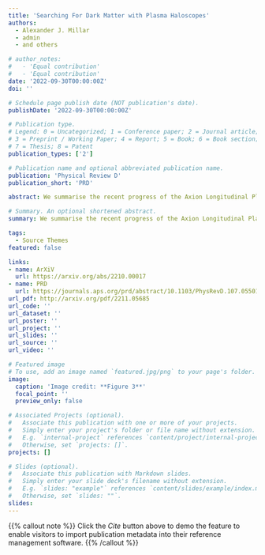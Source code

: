 ```yaml
---
title: 'Searching For Dark Matter with Plasma Haloscopes'
authors: 
  - Alexander J. Millar
  - admin
  - and others   

# author_notes:
#   - 'Equal contribution'
#   - 'Equal contribution'
date: '2022-09-30T00:00:00Z'
doi: ''

# Schedule page publish date (NOT publication's date).
publishDate: '2022-09-30T00:00:00Z'

# Publication type.
# Legend: 0 = Uncategorized; 1 = Conference paper; 2 = Journal article;
# 3 = Preprint / Working Paper; 4 = Report; 5 = Book; 6 = Book section;
# 7 = Thesis; 8 = Patent
publication_types: ['2']

# Publication name and optional abbreviated publication name.
publication: 'Physical Review D'
publication_short: 'PRD'

abstract: We summarise the recent progress of the Axion Longitudinal Plasma HAloscope (ALPHA) Consortium, a new experimental collaboration to build a plasma haloscope to search for axions and dark photons. The plasma haloscope is a novel method for the detection of the resonant conversion of light dark matter to photons. ALPHA will be sensitive to QCD axions over almost a decade of parameter space, potentially discovering dark matter and resolving the Strong CP problem. Unlike traditional cavity haloscopes, which are generally limited in volume by the Compton wavelength of the dark matter, plasma haloscopes use a wire metamaterial to create a tuneable artificial plasma frequency, decoupling the wavelength of light from the Compton wavelength and allowing for much stronger signals. We develop the theoretical foundations of plasma haloscopes and discuss recent experimental progress. Finally, we outline a baseline design for ALPHA and show that a full-scale experiment could discover QCD axions over almost a decade of parameter space.

# Summary. An optional shortened abstract.
summary: We summarise the recent progress of the Axion Longitudinal Plasma HAloscope (ALPHA) Consortium, a new experimental collaboration to build a plasma haloscope to search for axions and dark photons.

tags:
  - Source Themes
featured: false

links:
- name: ArXiV
  url: https://arxiv.org/abs/2210.00017
- name: PRD
  url: https://journals.aps.org/prd/abstract/10.1103/PhysRevD.107.055013
url_pdf: http://arxiv.org/pdf/2211.05685
url_code: ''
url_dataset: ''
url_poster: ''
url_project: ''
url_slides: ''
url_source: ''
url_video: ''

# Featured image
# To use, add an image named `featured.jpg/png` to your page's folder.
image:
  caption: 'Image credit: **Figure 3**'
  focal_point: ''
  preview_only: false

# Associated Projects (optional).
#   Associate this publication with one or more of your projects.
#   Simply enter your project's folder or file name without extension.
#   E.g. `internal-project` references `content/project/internal-project/index.md`.
#   Otherwise, set `projects: []`.
projects: []

# Slides (optional).
#   Associate this publication with Markdown slides.
#   Simply enter your slide deck's filename without extension.
#   E.g. `slides: "example"` references `content/slides/example/index.md`.
#   Otherwise, set `slides: ""`.
slides:
---
```


{{% callout note %}}
Click the _Cite_ button above to demo the feature to enable visitors to import publication metadata into their reference management software.
{{% /callout %}}

<!-- Supplementary notes can be added here, including [code and math](https://wowchemy.com/docs/content/writing-markdown-latex/). -->
